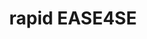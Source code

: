 ---
layout: page
title: "rapid EASE4SE"
description: Extended Architecting and Simulation Environment for Systems Engineering
img: assets/img/xx.png
importance: 3
category: past
published: false
---